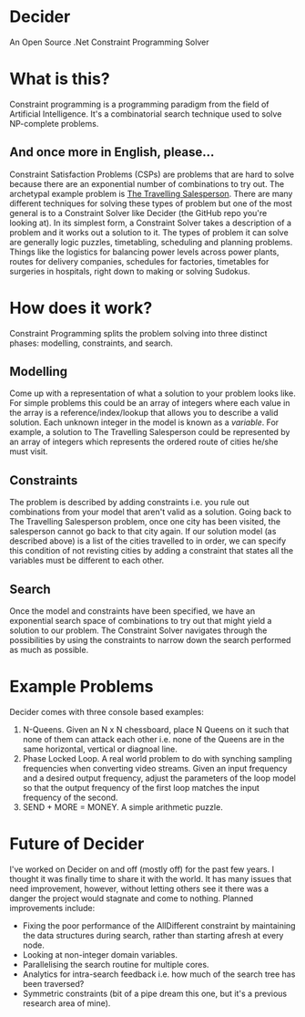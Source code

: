 Decider
=======

An Open Source .Net Constraint Programming Solver


What is this?
=============

Constraint programming is a programming paradigm from the field of Artificial Intelligence. It's a combinatorial search technique used to solve NP-complete problems.


And once more in English, please...
-----------------------------------

Constraint Satisfaction Problems (CSPs) are problems that are hard to solve because there are an exponential number of combinations to try out. The archetypal example problem is <a href="https://en.wikipedia.org/wiki/Travelling_salesman_problem">The Travelling Salesperson</a>. There are many different techniques for solving these types of problem but one of the most general is to a Constraint Solver like Decider (the GitHub repo you're looking at). In its simplest form, a Constraint Solver takes a description of a problem and it works out a solution to it. The types of problem it can solve are generally logic puzzles, timetabling, scheduling and planning problems. Things like the logistics for balancing power levels across power plants, routes for delivery companies, schedules for factories, timetables for surgeries in hospitals, right down to making or solving Sudokus.


How does it work?
=================

Constraint Programming splits the problem solving into three distinct phases: modelling, constraints, and search.

Modelling
---------

Come up with a representation of what a solution to your problem looks like. For simple problems this could be an array of integers where each value in the array is a reference/index/lookup that allows you to describe a valid solution. Each unknown integer in the model is known as a *variable*. For example, a solution to The Travelling Salesperson could be represented by an array of integers which represents the ordered route of cities he/she must visit.

Constraints
-----------

The problem is described by adding constraints i.e. you rule out combinations from your model that aren't valid as a solution. Going back to The Travelling Salesperson problem, once one city has been visited, the salesperson cannot go back to that city again. If our solution model (as described above) is a list of the cities travelled to in order, we can specify this condition of not revisting cities by adding a constraint that states all the variables must be different to each other.

Search
------

Once the model and constraints have been specified, we have an exponential search space of combinations to try out that might yield a solution to our problem. The Constraint Solver navigates through the possibilities by using the constraints to narrow down the search performed as much as possible.


Example Problems
================

Decider comes with three console based examples:

 1. N-Queens. Given an N x N chessboard, place N Queens on it such that none of them can attack each other i.e. none of the Queens are in the same horizontal, vertical or diagnoal line.
 2. Phase Locked Loop. A real world problem to do with synching sampling frequencies when converting video streams. Given an input frequency and a desired output frequency, adjust the parameters of the loop model so that the output frequency of the first loop matches the input frequency of the second.
 3. SEND + MORE = MONEY. A simple arithmetic puzzle.


Future of Decider
=================

I've worked on Decider on and off (mostly off) for the past few years. I thought it was finally time to share it with the world. It has many issues that need improvement, however, without letting others see it there was a danger the project would stagnate and come to nothing. Planned improvements include:

 - Fixing the poor performance of the AllDifferent constraint by maintaining the data structures during search, rather than starting afresh at every node.
 - Looking at non-integer domain variables.
 - Parallelising the search routine for multiple cores.
 - Analytics for intra-search feedback i.e. how much of the search tree has been traversed?
 - Symmetric constraints (bit of a pipe dream this one, but it's a previous research area of mine).
 
